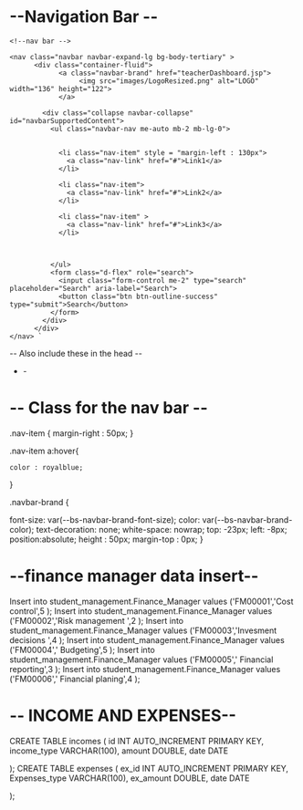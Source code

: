 #  --Navigation Bar --

	<!--nav bar -->

	<nav class="navbar navbar-expand-lg bg-body-tertiary" >
		  <div class="container-fluid">
		        <a class="navbar-brand" href="teacherDashboard.jsp">
     				 <img src="images/LogoResized.png" alt="LOGO" width="136" height="122"> 
     		    </a>

		    <div class="collapse navbar-collapse" id="navbarSupportedContent">
		      <ul class="navbar-nav me-auto mb-2 mb-lg-0">
		        
		        
		        <li class="nav-item" style = "margin-left : 130px">
		          <a class="nav-link" href="#">Link1</a>
		        </li>
		        
		        <li class="nav-item">
		          <a class="nav-link" href="#">Link2</a>
		        </li>
		        
		        <li class="nav-item" >
		          <a class="nav-link" href="#">Link3</a>
		        </li>
		        
		        
		        
		      </ul>
		      <form class="d-flex" role="search">
		        <input class="form-control me-2" type="search" placeholder="Search" aria-label="Search">
		        <button class="btn btn-outline-success" type="submit">Search</button>
		      </form>
		    </div>
		  </div>
	</nav> `

  --  Also include these in the head --

   - <link href="https://cdn.jsdelivr.net/npm/bootstrap@5.3.3/dist/css/bootstrap.min.css" rel="stylesheet" integrity="sha384-QWTKZyjpPEjISv5WaRU9OFeRpok6YctnYmDr5pNlyT2bRjXh0JMhjY6hW+ALEwIH" crossorigin="anonymous"> -



#    -- Class for the nav bar --

.nav-item 
{
	margin-right : 50px;
}

.nav-item a:hover{
	
	color : royalblue;
}

.navbar-brand {

  font-size: var(--bs-navbar-brand-font-size);
  color: var(--bs-navbar-brand-color);
  text-decoration: none;
  white-space: nowrap;
  top: -23px;
  left: -8px;
  position:absolute;
  height : 50px;
  margin-top : 0px;
}


#   --finance manager data insert--

 Insert into student_management.Finance_Manager values ('FM00001','Cost control',5 );
 Insert into student_management.Finance_Manager values ('FM00002','Risk management ',2 );
 Insert into student_management.Finance_Manager values ('FM00003','Invesment decisions ',4 );
 Insert into student_management.Finance_Manager values ('FM00004',' Budgeting',5 );
 Insert into student_management.Finance_Manager values ('FM00005',' Financial reporting',3 );
 Insert into student_management.Finance_Manager values ('FM00006',' Financial planing',4 );

  # -- INCOME AND EXPENSES--
  CREATE TABLE incomes (
    id INT AUTO_INCREMENT PRIMARY KEY,
    income_type VARCHAR(100),
    amount DOUBLE,
    date DATE
    
    
);
  CREATE TABLE expenses (
    ex_id INT AUTO_INCREMENT PRIMARY KEY,
    Expenses_type VARCHAR(100),
    ex_amount DOUBLE,
    date DATE
    
);

  
